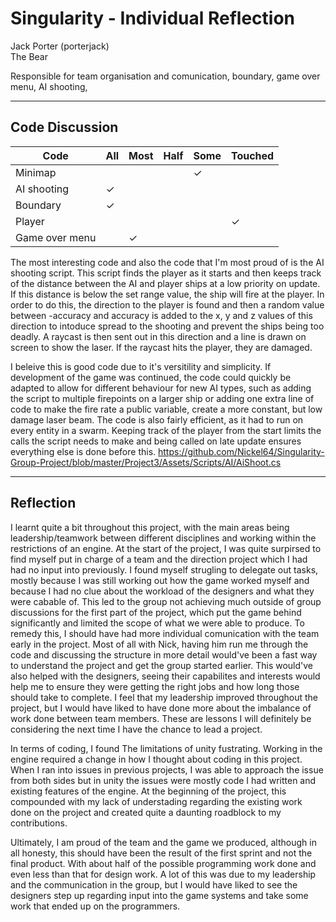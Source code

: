 # Singularity - Individual Reflection

Jack Porter (porterjack)  
The Bear 

Responsible for team organisation and comunication, boundary, game over menu, AI shooting,

---

## Code Discussion

Code| All | Most | Half | Some | Touched |
|---|---|---|---|---|---|
| Minimap | | | | ✓ | |
| AI shooting | ✓ | | | | |
| Boundary | ✓ | | | | |
| Player | | | | | ✓ |
| Game over menu | | ✓ | | | |

The most interesting code and also the code that I'm most proud of is the AI shooting script. This script finds the player as it starts and then keeps track of the distance between the AI and player ships at a low priority on update. If this distance is below the set range value, the ship will fire at the player. In order to do this, the direction to the player is found and then a random value between -accuracy and accuracy is added to the x, y and z values of this direction to intoduce spread to the shooting and prevent the ships being too deadly. A raycast is then sent out in this direction and a line is drawn on screen to show the laser. If the raycast hits the player, they are damaged.

I beleive this is good code due to it's versitility and simplicity. If development of the game was continued, the code could quickly be adapted to allow for different behaviour for new AI types, such as adding the script to multiple firepoints on a larger ship or adding one extra line of code to make the fire rate a public variable, create a more constant, but low damage laser beam. The code is also fairly efficient, as it had to run on every entity in a swarm. Keeping track of the player from the start limits the calls the script needs to make and being called on late update ensures everything else is done before this.
https://github.com/Nickel64/Singularity-Group-Project/blob/master/Project3/Assets/Scripts/AI/AiShoot.cs

---

## Reflection


I learnt quite a bit throughout this project, with the main areas being leadership/teamwork between different disciplines and working within the restrictions of an engine.
At the start of the project, I was quite surpirsed to find myself put in charge of a team and the direction project which I had had no input into previously. I found myself strugling to delegate out tasks, mostly because I was still working out how the game worked myself and because I had no clue about the workload of the designers and what they were cabable of.
This led to the group not achieving much outside of group discussions for the first part of the project, which put the game behind significantly and limited the scope of what we were able to produce. To remedy this, I should have had more individual comunication with the team early in the project. Most of all with Nick, having him run me through the code and discussing the structure in more detail would've been a fast way to understand the project and get the group started earlier. This would've also helped with the designers, seeing their capabilites and interests would help me to ensure they were getting the right jobs and how long those should take to complete.
I feel that my leadership improved throughout the project, but I would have liked to have done more about the imbalance of work done between team members. These are lessons I will definitely be considering the next time I have the chance to lead a project.

In terms of coding, I found The limitations of unity fustrating. Working in the engine required a change in how I thought about coding in this project. When I ran into issues in previous projects, I was able to approach the issue from both sides but in unity the issues were mostly code I had written and existing features of the engine. At the beginning of the project, this compounded with my lack of understading regarding the existing work done on the project and created quite a daunting roadblock to my contributions.

Ultimately, I am proud of the team and the game we produced, although in all honesty, this should have been the result of the first sprint and not the final product. With about half of the possible programming work done and even less than that for design work. A lot of this was due to my leadership and the communication in the group, but I would have liked to see the designers step up regarding input into the game systems and take some work that ended up on the programmers.